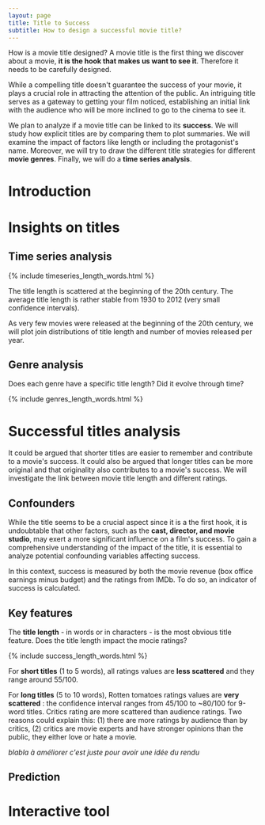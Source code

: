 ```yaml
---
layout: page
title: Title to Success
subtitle: How to design a successful movie title?
---
```


How is a movie title designed? A movie title is the first thing we discover about a movie, **it is the hook that makes us want to see it**. Therefore it needs to be carefully designed.

While a compelling title doesn't guarantee the success of your movie, it plays a crucial role in attracting the attention of the public. An intriguing title serves as a gateway to getting your film noticed, establishing an initial link with the audience who will be more inclined to go to the cinema to see it.

We plan to analyze if a movie title can be linked to its **success**. We will study how explicit titles are by comparing them to plot summaries. We will examine the impact of factors like length or including the protagonist's name. Moreover, we will try to draw the different title strategies for different **movie genres**. Finally, we will do a **time series analysis**.

# Introduction

# Insights on titles
<!--- https://github.com/daattali/beautiful-jekyll/discussions/878
 --->
## Time series analysis

{% include timeseries_length_words.html %}

The title length is scattered at the beginning of the 20th century. The average title length is rather stable from 1930 to 2012 (very small confidence intervals).

As very few movies were released at the beginning of the 20th century, we will plot join distributions of title length and number of movies released per year.

## Genre analysis

Does each genre have a specific title length? Did it evolve through time?

{% include genres_length_words.html %}

# Successful titles analysis

It could be argued that shorter titles are easier to remember and contribute to a movie's success. It could also be argued that longer titles can be more original and that originality also contributes to a movie's success. We will investigate the link between movie title length and different ratings.

## Confounders

While the title seems to be a crucial aspect since it is a the first hook, it is undoubtable that other factors, such as the **cast, director, and movie studio**, may exert a more significant influence on a film's success. To gain a comprehensive understanding of the impact of the title, it is essential to analyze potential confounding variables affecting success.

In this context, success is measured by both the movie revenue (box office earnings minus budget) and the ratings from IMDb. To do so, an indicator of success is calculated.


## Key features

The **title length** - in words or in characters - is the most obvious title feature. Does the title length impact the mocie ratings?

{% include success_length_words.html %}

For **short titles** (1 to 5 words), all ratings values are **less scattered** and they range around 55/100.

For **long titles** (5 to 10 words), Rotten tomatoes ratings values are **very scattered** : the confidence interval ranges from 45/100 to ~80/100 for 9-word titles. 
Critics rating are more scattered than audience ratings. Two reasons could explain this: (1) there are more ratings by audience than by critics, (2) critics are movie experts and have stronger opinions than the public, they either love or hate a movie.

*blabla à améliorer c'est juste pour avoir une idée du rendu*

## Prediction

# Interactive tool
